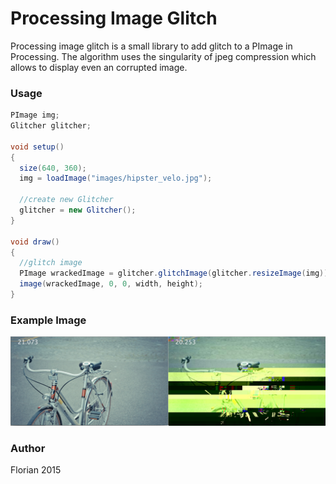 # Processing Image Glitch
Processing image glitch is a small library to add glitch to a PImage in Processing. The algorithm uses the singularity of jpeg compression which allows to display even an corrupted image. 

### Usage
```java
PImage img;
Glitcher glitcher;

void setup()
{
  size(640, 360);
  img = loadImage("images/hipster_velo.jpg");
  
  //create new Glitcher
  glitcher = new Glitcher();
}

void draw()
{
  //glitch image
  PImage wrackedImage = glitcher.glitchImage(glitcher.resizeImage(img));
  image(wrackedImage, 0, 0, width, height);
}
```

### Example Image
![alt text](https://raw.githubusercontent.com/cansik/processing-imageglitch/master/example.jpg "Image Glitch Example")

### Author
Florian 2015
